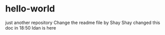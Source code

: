 # hello-world
just another repository
Change the readme file by Shay
Shay changed this doc in 18:50
Idan is here
